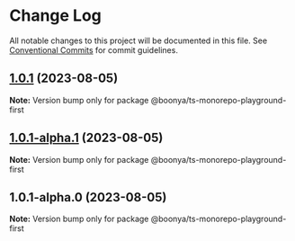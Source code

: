 # Change Log

All notable changes to this project will be documented in this file.
See [Conventional Commits](https://conventionalcommits.org) for commit guidelines.

## [1.0.1](https://github.com/boonya/ts-monorepo-playground/compare/@boonya/ts-monorepo-playground-first@1.0.1-alpha.1...@boonya/ts-monorepo-playground-first@1.0.1) (2023-08-05)

**Note:** Version bump only for package @boonya/ts-monorepo-playground-first





## [1.0.1-alpha.1](https://github.com/boonya/ts-monorepo-playground/compare/@boonya/ts-monorepo-playground-first@1.0.1-alpha.0...@boonya/ts-monorepo-playground-first@1.0.1-alpha.1) (2023-08-05)

**Note:** Version bump only for package @boonya/ts-monorepo-playground-first





## 1.0.1-alpha.0 (2023-08-05)

**Note:** Version bump only for package @boonya/ts-monorepo-playground-first
